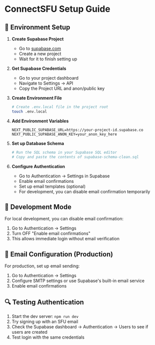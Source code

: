 # ConnectSFU Setup Guide

## 🔧 Environment Setup

1. **Create Supabase Project**
   - Go to [supabase.com](https://supabase.com)
   - Create a new project
   - Wait for it to finish setting up

2. **Get Supabase Credentials**
   - Go to your project dashboard
   - Navigate to Settings → API
   - Copy the Project URL and anon/public key

3. **Create Environment File**
   ```bash
   # Create .env.local file in the project root
   touch .env.local
   ```

4. **Add Environment Variables**
   ```env
   NEXT_PUBLIC_SUPABASE_URL=https://your-project-id.supabase.co
   NEXT_PUBLIC_SUPABASE_ANON_KEY=your_anon_key_here
   ```

5. **Set up Database Schema**
   ```bash
   # Run the SQL schema in your Supabase SQL editor
   # Copy and paste the contents of supabase-schema-clean.sql
   ```

6. **Configure Authentication**
   - Go to Authentication → Settings in Supabase
   - Enable email confirmations
   - Set up email templates (optional)
   - For development, you can disable email confirmation temporarily

## 🚀 Development Mode

For local development, you can disable email confirmation:
1. Go to Authentication → Settings
2. Turn OFF "Enable email confirmations"
3. This allows immediate login without email verification

## 📧 Email Configuration (Production)

For production, set up email sending:
1. Go to Authentication → Settings
2. Configure SMTP settings or use Supabase's built-in email service
3. Enable email confirmations

## 🔍 Testing Authentication

1. Start the dev server: `npm run dev`
2. Try signing up with an SFU email
3. Check the Supabase dashboard → Authentication → Users to see if users are created
4. Test login with the same credentials
